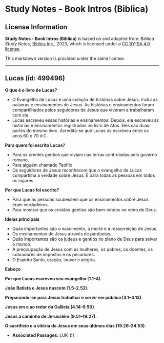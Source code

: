 # Study Notes - Book Intros (Biblica)

## License Information

**Study Notes - Book Intros (Biblica)** is based on and adapted from: _Biblica Study Notes_, [Biblica Inc.](https://www.biblica.com/), 2023, which is licensed under a [CC BY-SA 4.0 license](https://creativecommons.org/licenses/by-sa/4.0/legalcode.en).

This markdown version is provided under the same license.



--------------------------------

## Lucas (id: 499496)

**O que é o livro de** **Lucas?**

* O Evangelho de Lucas é uma coleção de histórias sobre Jesus. Inclui as palavras e ensinamentos de Jesus. As histórias e ensinamentos foram compartilhados pelos seguidores de Jesus que viveram e trabalharam com ele.
* Lucas escreveu essas histórias e ensinamentos. Depois, ele escreveu as histórias e ensinamentos registrados no livro de Atos. Eles são duas partes do mesmo livro. Acredita\-se que Lucas os escreveu entre os anos 60 e 70 d.C.

**Para quem foi escrito Lucas?**

* Para os crentes gentios que viviam nas terras controladas pelo governo romano.
* Para alguém chamado Teófilo.
* Os seguidores de Jesus reconhecem que o evangelho de Lucas compartilha a verdade sobre Jesus. É para todas as pessoas em todos os lugares.

**Por que Lucas foi escrito?**

* Para que as pessoas soubessem que os ensinamentos sobre Jesus eram verdadeiros.
* Para mostrar que os cristãos gentios são bem\-vindos no reino de Deus.

**Ideias principais**

* Quão importantes são o nascimento, a morte e a ressurreição de Jesus.
* Os ensinamentos de Jesus através de parábolas.
* Quão importantes são os judeus e gentios no plano de Deus para salvar o mundo.
* A preocupação de Jesus com as mulheres, os pobres, os doentes, os cobradores de impostos e os pecadores.
* O Espírito Santo, oração, louvor e alegria.

**Esboço**

**Por que Lucas escreveu seu evangelho (1\.1–4\).**

**João Batista e Jesus nascem (1\.5–2\.52\).**

**Preparando\-se para Jesus trabalhar e servir em público (3\.1–4\.13\).**

**Jesus em e ao redor da Galileia (4\.14–9\.50\).**

**Jesus a caminho de Jerusalém (9\.51–19\.27\).**

**O sacrifício e a vitória de Jesus em seus últimos dias (19\.28–24\.53\).**

* **Associated Passages:** LUK 1:1

